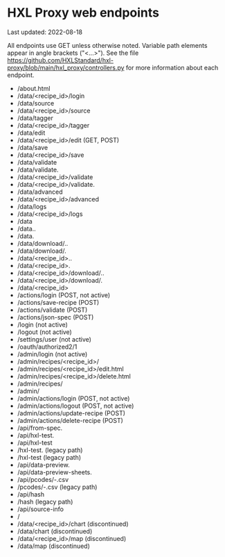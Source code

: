 HXL Proxy web endpoints
=======================

Last updated: 2022-08-18

All endpoints use GET unless otherwise noted. Variable path elements appear in angle brackets ("<...>"). See the file https://github.com/HXLStandard/hxl-proxy/blob/main/hxl_proxy/controllers.py for more information about each endpoint.

- /about.html
- /data/<recipe_id>/login
- /data/source
- /data/<recipe_id>/source
- /data/tagger
- /data/<recipe_id>/tagger
- /data/edit
- /data/<recipe_id>/edit (GET, POST)
- /data/save
- /data/<recipe_id>/save
- /data/validate
- /data/validate.<format>
- /data/<recipe_id>/validate
- /data/<recipe_id>/validate.<format>
- /data/advanced
- /data/<recipe_id>/advanced
- /data/logs
- /data/<recipe_id>/logs
- /data
- /data.<flavour>.<format>
- /data.<format>
- /data/download/<stub>.<flavour>.<format>
- /data/download/<stub>.<format>
- /data/<recipe_id>.<flavour>.<format>
- /data/<recipe_id>.<format>
- /data/<recipe_id>/download/<stub>.<flavour>.<format>
- /data/<recipe_id>/download/<stub>.<format>
- /data/<recipe_id>
- /actions/login (POST, not active)
- /actions/save-recipe (POST)
- /actions/validate (POST)
- /actions/json-spec (POST)
- /login (not active)
- /logout (not active)
- /settings/user (not active)
- /oauth/authorized2/1
- /admin/login (not active)
- /admin/recipes/<recipe_id>/
- /admin/recipes/<recipe_id>/edit.html
- /admin/recipes/<recipe_id>/delete.html
- /admin/recipes/
- /admin/
- /admin/actions/login (POST, not active)
- /admin/actions/logout (POST, not active)
- /admin/actions/update-recipe (POST)
- /admin/actions/delete-recipe (POST)
- /api/from-spec.<format>
- /api/hxl-test.<format>
- /api/hxl-test
- /hxl-test.<format> (legacy path)
- /hxl-test (legacy path)
- /api/data-preview.<format>
- /api/data-preview-sheets.<format>
- /api/pcodes/<country>-<level>.csv
- /pcodes/<country>-<level>.csv (legacy path)
- /api/hash
- /hash (legacy path)
- /api/source-info
- /
- /data/<recipe_id>/chart (discontinued)
- /data/chart (discontinued)
- /data/<recipe_id>/map (discontinued)
- /data/map (discontinued)
